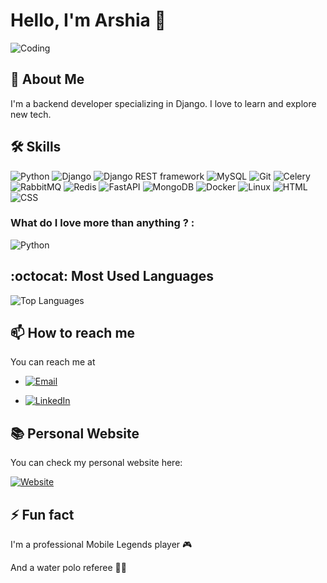# Hello, I'm Arshia 👋

![Coding](https://media.giphy.com/media/ZVik7pBtu9dNS/giphy.gif)



## 🚀 About Me
I'm a backend developer specializing in Django. I love to learn and explore new tech.

## 🛠 Skills
![Python](https://img.shields.io/badge/-Python-3776AB?style=for-the-badge&logo=Python&logoColor=white)
![Django](https://img.shields.io/badge/-Django-092E20?style=for-the-badge&logo=Django)
![Django REST framework](https://img.shields.io/badge/-Django%20REST%20framework-092E20?style=for-the-badge&logo=django&logoColor=white)
![MySQL](https://img.shields.io/badge/MySQL-4479A1?style=for-the-badge&logo=mysql&logoColor=white)
![Git](https://img.shields.io/badge/-Git-F05032?style=for-the-badge&logo=git&logoColor=white)
![Celery](https://img.shields.io/badge/Celery-37814A?style=for-the-badge&logo=celery&logoColor=white)
![RabbitMQ](https://img.shields.io/badge/RabbitMQ-FF6600?style=for-the-badge&logo=rabbitmq&logoColor=white)
![Redis](https://img.shields.io/badge/Redis-DC382D?style=for-the-badge&logo=redis&logoColor=white)
![FastAPI](https://img.shields.io/badge/FastAPI-009688?style=for-the-badge&logo=fastapi&logoColor=white)
![MongoDB](https://img.shields.io/badge/MongoDB-47A248?style=for-the-badge&logo=mongodb&logoColor=white)
![Docker](https://img.shields.io/badge/-Docker-2496ED?style=for-the-badge&logo=docker&logoColor=white)
![Linux](https://img.shields.io/badge/-Linux-FCC624?style=for-the-badge&logo=linux&logoColor=black)
![HTML](https://img.shields.io/badge/HTML-E34F26?style=for-the-badge&logo=html5&logoColor=white)
![CSS](https://img.shields.io/badge/CSS-1572B6?style=for-the-badge&logo=css3&logoColor=white)

### What do I love more than anything ? :
![Python](https://img.shields.io/badge/-Python-3776AB?style=for-the-badge&logo=Python&logoColor=white)


## :octocat: Most Used Languages 

![Top Languages](https://github-readme-stats.vercel.app/api/top-langs/?username=arshia-rgh&layout=compact&theme=radical)



## 📫 How to reach me
You can reach me at
- [![Email](https://img.shields.io/badge/Email-%23D14836.svg?&style=for-the-badge&logo=Gmail&logoColor=white)](mailto:arshiarezagholi1212@gmail.com)

- [![LinkedIn](https://img.shields.io/badge/-LinkedIn-0077B5?style=flat-square&logo=LinkedIn&logoColor=white)](https://www.linkedin.com/in/arshia-rezagholi-959808316/)
## 📚 Personal Website
You can check my personal website here:

[![Website](https://img.shields.io/badge/Website-%23327FC7.svg?&style=for-the-badge&logo=Google-Chrome&logoColor=white)](https://arshia1212.eu.pythonanywhere.com/)


## ⚡ Fun fact
I'm  a professional Mobile Legends player 🎮

And a water polo referee 🤽‍♂

